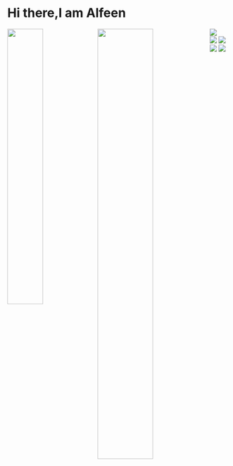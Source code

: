 # Hi there,I am Alfeen

<img align ="left" width="40%" src="https://github-readme-stats.vercel.app/api?username=Alfe3n&show_icons=true&theme=radical" />
<img align="left" width="50%" src="https://github-readme-stats.vercel.app/api/top-langs/?username=Alfe3n&layout=compact"/>
<div>
<img align="left" src="https://streak-stats.demolab.com/?user=Alfe3n"/>
  
  </div>

<br>
<div>
  <img src="https://img.shields.io/badge/c-%2300599C.svg?style=for-the-badge&logo=c&logoColor=white"/>
<img src="https://img.shields.io/badge/c++-%2300599C.svg?style=for-the-badge&logo=c%2B%2B&logoColor=white"/>
<img src="https://img.shields.io/badge/javascript-%23323330.svg?style=for-the-badge&logo=javascript&logoColor=%23F7DF1E"/>
<img src="https://img.shields.io/badge/python-3670A0?style=for-the-badge&logo=python&logoColor=ffdd54"/>
  
 </div>

